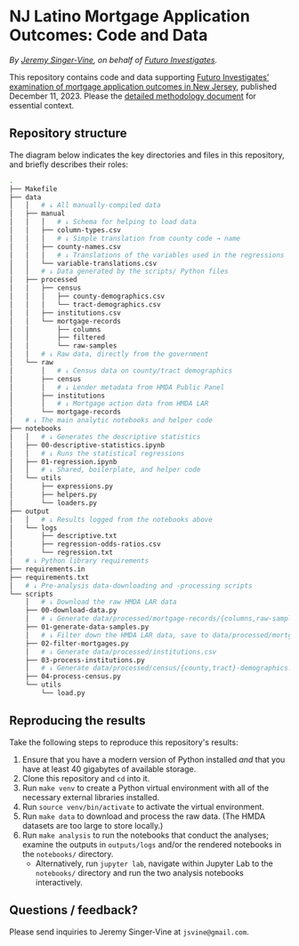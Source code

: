 # NJ Latino Mortgage Application Outcomes: Code and Data

*By [Jeremy Singer-Vine](https://www.jsvine.com/), on behalf of [Futuro Investigates](https://futuroinvestigates.org/).*

This repository contains code and data supporting [Futuro Investigates’ examination of mortgage application outcomes in New Jersey](https://futuroinvestigates.org/investigative-stories/the-mortgage-wall/here-is-how-we-analyzed-mortgage-outcomes-in-new-jersey-and-their-impact-among-latinos/), published December 11, 2023. Please the [detailed methodology document](https://docs.google.com/document/d/e/2PACX-1vSkEMZ_QjaYdJV4rSq9QPLMlFDvyctzjVuZ3kjBrRplPPWFNzWoB-asw9xdw3N_jJggRsqFeyGUXSHp/pub) for essential context.

## Repository structure

The diagram below indicates the key directories and files in this repository, and briefly describes their roles:

``` sh
.
├── Makefile
├── data
│   │   # ↓ All manually-compiled data
│   ├── manual
│   │   │   # ↓ Schema for helping to load data
│   │   ├── column-types.csv
│   │   │   # ↓ Simple translation from county code → name
│   │   ├── county-names.csv
│   │   │   # ↓ Translations of the variables used in the regressions
│   │   └── variable-translations.csv
│   │   # ↓ Data generated by the scripts/ Python files
│   ├── processed
│   │   ├── census
│   │   │   ├── county-demographics.csv
│   │   │   └── tract-demographics.csv
│   │   ├── institutions.csv
│   │   └── mortgage-records
│   │       ├── columns
│   │       ├── filtered
│   │       └── raw-samples
│   │   # ↓ Raw data, directly from the government
│   └── raw
│       │   # ↓ Census data on county/tract demographics
│       ├── census
│       │   # ↓ Lender metadata from HMDA Public Panel
│       ├── institutions
│       │   # ↓ Mortgage action data from HMDA LAR
│       └── mortgage-records
│   # ↓ The main analytic notebooks and helper code
├── notebooks
│   │   # ↓ Generates the descriptive statistics
│   ├── 00-descriptive-statistics.ipynb
│   │   # ↓ Runs the statistical regressions
│   ├── 01-regression.ipynb
│   │   # ↓ Shared, boilerplate, and helper code
│   └── utils
│       ├── expressions.py
│       ├── helpers.py
│       └── loaders.py
├── output
│   │   # ↓ Results logged from the notebooks above
│   └── logs
│       ├── descriptive.txt
│       ├── regression-odds-ratios.csv
│       └── regression.txt
│   # ↓ Python library requirements
├── requirements.in
├── requirements.txt
│   # ↓ Pre-analysis data-downloading and -processing scripts
└── scripts
    │   # ↓ Download the raw HMDA LAR data
    ├── 00-download-data.py
    │   # ↓ Generate data/processed/mortgage-records/{columns,raw-samples}/
    ├── 01-generate-data-samples.py
    │   # ↓ Filter down the HMDA LAR data, save to data/processed/mortgage-records/filtered/
    ├── 02-filter-mortgages.py
    │   # ↓ Generate data/processed/institutions.csv
    ├── 03-process-institutions.py
    │   # ↓ Generate data/processed/census/{county,tract}-demographics.csv
    ├── 04-process-census.py
    └── utils
        └── load.py
```

## Reproducing the results

Take the following steps to reproduce this repository's results:

1. Ensure that you have a modern version of Python installed *and* that you have at least 40 gigabytes of available storage.
2. Clone this repository and `cd` into it.
3. Run `make venv` to create a Python virtual environment with all of the necessary external libraries installed.
4. Run `source venv/bin/activate` to activate the virtual environment.
5. Run `make data` to download and process the raw data. (The HMDA datasets are too large to store locally.)
6. Run `make analysis` to run the notebooks that conduct the analyses; examine the outputs in `outputs/logs` and/or the rendered notebooks in the `notebooks/` directory.
    - Alternatively, run `jupyter lab`, navigate within Jupyter Lab to the `notebooks/` directory and run the two analysis notebooks interactively.

## Questions / feedback?

Please send inquiries to Jeremy Singer-Vine at `jsvine@gmail.com`.
